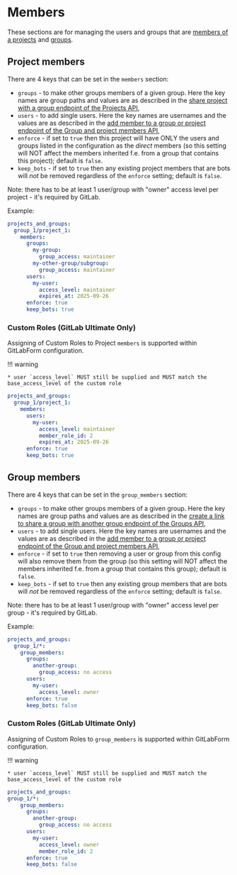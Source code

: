 # Members

These sections are for managing the users and groups that are [members of a projects](https://docs.gitlab.com/ee/user/project/members/) and [groups](https://docs.gitlab.com/ee/user/group/#add-users-to-a-group).

## Project members

There are 4 keys that can be set in the `members` section:

* `groups` - to make other groups members of a given group. Here the key names are group paths and values are as described in the [share project with a group endpoint of the Projects API](https://docs.gitlab.com/ee/api/projects.html#share-project-with-group),
* `users` - to add single users. Here the key names are usernames and the values are as described in the [add member to a group or project endpoint of the Group and project members API](https://docs.gitlab.com/ee/api/members.html#add-a-member-to-a-group-or-project),
* `enforce` - if set to `true` then this project will have ONLY the users and groups listed in the configuration as the *direct* members (so this setting will NOT affect the members inherited f.e. from a group that contains this project); default is `false`.
* `keep_bots` - if set to `true` then any existing project members that are bots will _not_ be removed regardless of the `enforce` setting; default is `false`.

Note: there has to be at least 1 user/group with "owner" access level per project - it's required by GitLab.

Example:

```yaml
projects_and_groups:
  group_1/project_1:
    members:
      groups:
        my-group:
          group_access: maintainer
        my-other-group/subgroup:
          group_access: maintainer
      users:
        my-user:
          access_level: maintainer
          expires_at: 2025-09-26
      enforce: true
      keep_bots: true
```

### Custom Roles (GitLab Ultimate Only)
Assigning of Custom Roles to Project `members` is supported within GitLabForm configuration.

!!! warning

    * user `access_level` MUST still be supplied and MUST match the base_access_level of the custom role

```yaml
projects_and_groups:
  group_1/project_1:
    members:
      users:
        my-user:
          access_level: maintainer
          member_role_id: 2
          expires_at: 2025-09-26
      enforce: true
      keep_bots: true
```

## Group members

There are 4 keys that can be set in the `group_members` section:

* `groups` - to make other groups members of a given group. Here the key names are group paths and values are as described in the [create a link to share a group with another group endpoint of the Groups API](https://docs.gitlab.com/ee/api/groups.html#create-a-link-to-share-a-group-with-another-group),
* `users` - to add single users. Here the key names are usernames and the values are as described in the [add member to a group or project endpoint of the Group and project members API](https://docs.gitlab.com/ee/api/members.html#add-a-member-to-a-group-or-project),
* `enforce` - if set to `true` then removing a user or group from this config will also remove them from the group (so this setting will NOT affect the members inherited f.e. from a group that contains this group); default is `false`.
* `keep_bots` - if set to `true` then any existing group members that are bots will _not_ be removed regardless of the `enforce` setting; default is `false`.

Note: there has to be at least 1 user/group with "owner" access level per group - it's required by GitLab.

Example:

```yaml
projects_and_groups:
  group_1/*:
    group_members:
      groups:
        another-group:
          group_access: no access
      users:
        my-user:
          access_level: owner
      enforce: true
      keep_bots: false
```

### Custom Roles (GitLab Ultimate Only)
Assigning of Custom Roles to `group_members` is supported within GitLabForm configuration.

!!! warning

    * user `access_level` MUST still be supplied and MUST match the base_access_level of the custom role

```yaml
projects_and_groups:
group_1/*:
    group_members:
      groups:
        another-group:
          group_access: no access
      users:
        my-user:
          access_level: owner
          member_role_id: 2
      enforce: true
      keep_bots: false
```